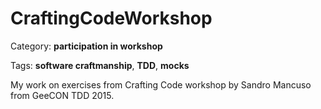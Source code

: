 # CraftingCodeWorkshop

Category: **participation in workshop**

Tags: **software craftmanship**, **TDD**, **mocks**

My work on exercises from Crafting Code workshop by Sandro Mancuso from GeeCON TDD 2015.
